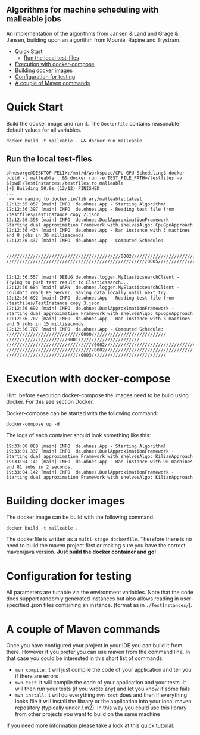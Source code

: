 Algorithms for machine scheduling with malleable jobs
---

An Implementation of the algorithms from Jansen & Land and Grage & Jansen, building upon an algorithm from Mounié, Rapine and Trystram.

- [Quick Start](#quick-start)
  - [Run the local test-files](#run-the-local-test-files)
- [Execution with docker-compose](#execution-with-docker-compose)
- [Building docker images](#building-docker-images)
- [Configuration for testing](#configuration-for-testing)
- [A couple of Maven commands](#a-couple-of-maven-commands)

# Quick Start
Build the docker image and run it. The `Dockerfile` contains reasonable default values for all variables.

```
docker build -t malleable . && docker run malleable
```

## Run the local test-files
```console
ohnesorge@DESKTOP-FELIX:/mnt/d/workspace/CPU-GPU-Scheduling$ docker build -t malleable . && docker run -e TEST_FILE_PATH=/testfiles -v $(pwd)/TestInstances:/testfiles:ro malleable
[+] Building 50.9s (12/12) FINISHED
...
 => => naming to docker.io/library/malleable:latest 
12:12:35.857 [main] INFO  de.ohnes.App - Starting Algorithm!
12:12:36.397 [main] INFO  de.ohnes.App - Reading test file from /testfiles/TestInstance copy 2.json
12:12:36.398 [main] INFO  de.ohnes.DualApproximationFramework - Starting dual approximation Framework with shelvesAlgo: CpuGpuApproach
12:12:36.434 [main] INFO  de.ohnes.App - Ran instance with 3 machines and 8 jobs in 36 milliseconds.
12:12:36.437 [main] INFO  de.ohnes.App - Computed Schedule: 


///////////////////////////////////////////0002///////////////////////////////////////////###########################################0001###########################################/////////////////////////////////////////////////////0007/////////////////////////////////////////////////////#####################################################0006#####################################################
/////////////////////////////////////////////////////0005/////////////////////////////////////////////////////#####################################################0004#####################################################///////////////////////////////////////////0003///////////////////////////////////////////###########################################0000###########################################


12:12:36.557 [main] DEBUG de.ohnes.logger.MyElasticsearchClient - Trying to push test result to Elasticsearch...
12:12:36.684 [main] WARN  de.ohnes.logger.MyElasticsearchClient - Couldn't reach ES Server. Saving data locally until next try.
12:12:36.692 [main] INFO  de.ohnes.App - Reading test file from /testfiles/TestInstance copy 3.json
12:12:36.692 [main] INFO  de.ohnes.DualApproximationFramework - Starting dual approximation Framework with shelvesAlgo: CpuGpuApproach
12:12:36.707 [main] INFO  de.ohnes.App - Ran instance with 3 machines and 5 jobs in 15 milliseconds.
12:12:36.707 [main] INFO  de.ohnes.App - Computed Schedule: 
////////////////////////////0000////////////////////////////
///////////////////////0001///////////////////////
/////////////////////////////////0002/////////////////////////////////##################0004##################
/////////////////////////////////0002/////////////////////////////////
////////////////////////////0003////////////////////////////
```

# Execution with docker-compose
Hint: before execution docker-compose the images need to be build using docker. For this see section Docker.

Docker-compose can be started with the following command:
```
docker-compose up -d
```

The logs of each container should look something like this:
```
19:33:00.888 [main] INFO  de.ohnes.App - Starting Algorithm!
19:33:01.337 [main] INFO  de.ohnes.DualApproximationFramework - Starting dual approximation Framework with shelvesAlgo: KilianApproach
19:33:04.141 [main] INFO  de.ohnes.App - Ran instance with 90 machines and 81 jobs in 2 seconds.
19:33:04.142 [main] INFO  de.ohnes.DualApproximationFramework - Starting dual approximation Framework with shelvesAlgo: KilianApproach
```

# Building docker images
The docker image can be build with the following command.
```
docker build -t malleable .
```
The dockerfile is written as a `multi-stage dockerfile`. Therefore there is no need to build the maven project first or making sure you have the correct maven/java version. **Just build the docker container and go!**

# Configuration for testing

All parameters are tunable via the environment variables. Note that the code does support randomly generated instances but also allows reading in user-specified .json files containing an instance. (format as in `./TestInstances/`).


# A couple of Maven commands

Once you have configured your project in your IDE you can build it from there. However if you prefer you can use maven from the command line. In that case you could be interested in this short list of commands:

* `mvn compile`: it will just compile the code of your application and tell you if there are errors
* `mvn test`: it will compile the code of your application and your tests. It will then run your tests (if you wrote any) and let you know if some fails
* `mvn install`: it will do everything `mvn test` does and then if everything looks file it will install the library or the application into your local maven repository (typically under <USER FOLDER>/.m2). In this way you could use this library from other projects you want to build on the same machine

If you need more information please take a look at this [quick tutorial](https://maven.apache.org/guides/getting-started/maven-in-five-minutes.html).
